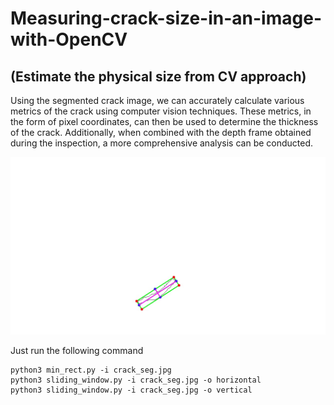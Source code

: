 # Measuring-crack-size-in-an-image-with-OpenCV
## (Estimate the physical size from CV approach)

Using the segmented crack image, we can accurately calculate various metrics of the crack using computer vision techniques.
These metrics, in the form of pixel coordinates, can then be used to determine the thickness of the crack.
Additionally, when combined with the depth frame obtained during the inspection, a more comprehensive analysis can be conducted.
 
![image](demo.jpg)

Just run the following command

```
python3 min_rect.py -i crack_seg.jpg
python3 sliding_window.py -i crack_seg.jpg -o horizontal
python3 sliding_window.py -i crack_seg.jpg -o vertical

```




